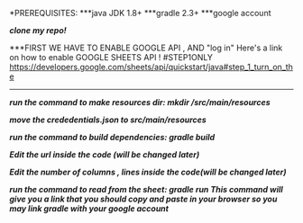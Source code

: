 *PREREQUISITES:
***java JDK 1.8+
***gradle 2.3+
***google account 

***clone my repo!***

***FIRST WE HAVE TO ENABLE GOOGLE API , AND "log in"
Here's a link on how to enable GOOGLE SHEETS API !
#STEP1ONLY
https://developers.google.com/sheets/api/quickstart/java#step_1_turn_on_the
***

***run the command to make resources dir: mkdir /src/main/resources***

***move the crededentials.json to src/main/resources***

***run the command to build dependencies: gradle build***

***Edit the url inside the code (will be changed later)***

***Edit the number of columns , lines inside the code(will be changed later)***

***run the command to read from the sheet: gradle run
This command will give you a link that you should copy and paste in your browser so you may link gradle with your google account***